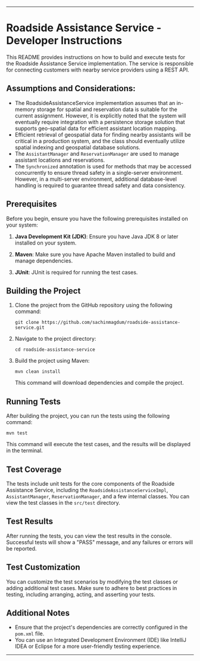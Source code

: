 
---

# Roadside Assistance Service - Developer Instructions

This README provides instructions on how to build and execute tests for the Roadside Assistance Service implementation. The service is responsible for connecting customers with nearby service providers using a REST API.

## Assumptions and Considerations:

* The RoadsideAssistanceService implementation assumes that an in-memory storage for spatial and reservation data is suitable for the current
assignment. However, it is explicitly noted that the system will eventually require integration with a
persistence storage solution that supports geo-spatial data for efficient assistant location mapping.
* Efficient retrieval of geospatial data for finding nearby assistants will be critical in a production system,
and the class should eventually utilize spatial indexing and geospatial database solutions.
* The `AssistantManager` and `ReservationManager` are used to manage assistant locations and reservations.
* The `Synchronized` annotation is used for methods that may be accessed concurrently to ensure thread safety in
a single-server environment. However, in a multi-server environment, additional database-level handling is
required to guarantee thread safety and data consistency.

## Prerequisites

Before you begin, ensure you have the following prerequisites installed on your system:

1. **Java Development Kit (JDK)**: Ensure you have Java JDK 8 or later installed on your system.

2. **Maven**: Make sure you have Apache Maven installed to build and manage dependencies.

3. **JUnit**: JUnit is required for running the test cases.

## Building the Project

1. Clone the project from the GitHub repository using the following command:

   ```shell
   git clone https://github.com/sachinmagdum/roadside-assistance-service.git
   ```

2. Navigate to the project directory:

   ```shell
   cd roadside-assistance-service
   ```

3. Build the project using Maven:

   ```shell
   mvn clean install
   ```

   This command will download dependencies and compile the project.

## Running Tests

After building the project, you can run the tests using the following command:

```shell
mvn test
```

This command will execute the test cases, and the results will be displayed in the terminal.

## Test Coverage

The tests include unit tests for the core components of the Roadside Assistance Service, including the `RoadsideAssistanceServiceImpl`, `AssistantManager`, `ReservationManager`, and a few internal classes. You can view the test classes in the `src/test` directory.

## Test Results

After running the tests, you can view the test results in the console. Successful tests will show a "PASS" message, and any failures or errors will be reported.

## Test Customization

You can customize the test scenarios by modifying the test classes or adding additional test cases. Make sure to adhere to best practices in testing, including arranging, acting, and asserting your tests.

## Additional Notes

- Ensure that the project's dependencies are correctly configured in the `pom.xml` file.
- You can use an Integrated Development Environment (IDE) like IntelliJ IDEA or Eclipse for a more user-friendly testing experience.

---

